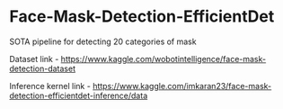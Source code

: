 # Face-Mask-Detection-EfficientDet
SOTA pipeline for detecting 20 categories of mask

Dataset link - https://www.kaggle.com/wobotintelligence/face-mask-detection-dataset

Inference kernel link - https://www.kaggle.com/imkaran23/face-mask-detection-efficientdet-inference/data

